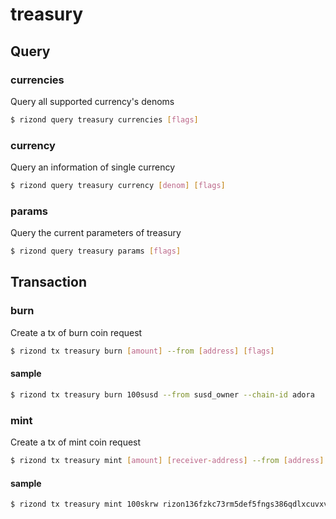 # treasury

## Query

### currencies

Query all supported currency's denoms

```bash
$ rizond query treasury currencies [flags]
```

### currency

Query an information of single currency

```bash
$ rizond query treasury currency [denom] [flags]
```

### params

Query the current parameters of treasury

```bash
$ rizond query treasury params [flags]
```

## Transaction

### burn

Create a tx of burn coin request

```bash
$ rizond tx treasury burn [amount] --from [address] [flags]
```

#### sample

```bash
$ rizond tx treasury burn 100susd --from susd_owner --chain-id adora
```

### mint

Create a tx of mint coin request

```bash
$ rizond tx treasury mint [amount] [receiver-address] --from [address] [flags]
```

#### sample

```bash
$ rizond tx treasury mint 100skrw rizon136fzkc73rm5def5fngs386qdlxcuvxvrte8lk7 --from skrw_owner --chain-id adora
```


